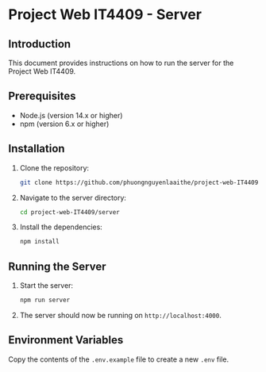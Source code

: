 # Project Web IT4409 - Server

## Introduction
This document provides instructions on how to run the server for the Project Web IT4409.

## Prerequisites
- Node.js (version 14.x or higher)
- npm (version 6.x or higher)

## Installation

1. Clone the repository:
    ```sh
    git clone https://github.com/phuongnguyenlaaithe/project-web-IT4409
    ```
2. Navigate to the server directory:
    ```sh
    cd project-web-IT4409/server
    ```
3. Install the dependencies:
    ```sh
    npm install
    ```

## Running the Server

1. Start the server:
    ```sh
    npm run server
    ```
2. The server should now be running on `http://localhost:4000`.

## Environment Variables
Copy the contents of the `.env.example` file to create a new `.env` file.
